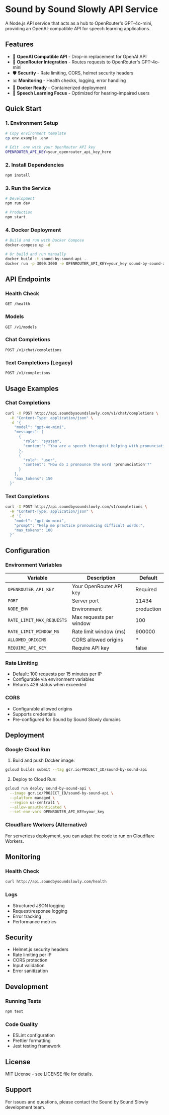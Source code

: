 # Sound by Sound Slowly API Service

A Node.js API service that acts as a hub to OpenRouter's GPT-4o-mini, providing an OpenAI-compatible API for speech learning applications.

## Features

- 🚀 **OpenAI Compatible API** - Drop-in replacement for OpenAI API
- 🔄 **OpenRouter Integration** - Routes requests to OpenRouter's GPT-4o-mini
- 🛡️ **Security** - Rate limiting, CORS, helmet security headers
- 📊 **Monitoring** - Health checks, logging, error handling
- 🐳 **Docker Ready** - Containerized deployment
- 🎯 **Speech Learning Focus** - Optimized for hearing-impaired users

## Quick Start

### 1. Environment Setup

```bash
# Copy environment template
cp env.example .env

# Edit .env with your OpenRouter API key
OPENROUTER_API_KEY=your_openrouter_api_key_here
```

### 2. Install Dependencies

```bash
npm install
```

### 3. Run the Service

```bash
# Development
npm run dev

# Production
npm start
```

### 4. Docker Deployment

```bash
# Build and run with Docker Compose
docker-compose up -d

# Or build and run manually
docker build -t sound-by-sound-api .
docker run -p 3000:3000 -e OPENROUTER_API_KEY=your_key sound-by-sound-api
```

## API Endpoints

### Health Check
```
GET /health
```

### Models
```
GET /v1/models
```

### Chat Completions
```
POST /v1/chat/completions
```

### Text Completions (Legacy)
```
POST /v1/completions
```

## Usage Examples

### Chat Completions

```bash
curl -X POST http://api.soundbysoundslowly.com/v1/chat/completions \
  -H "Content-Type: application/json" \
  -d '{
    "model": "gpt-4o-mini",
    "messages": [
      {
        "role": "system",
        "content": "You are a speech therapist helping with pronunciation."
      },
      {
        "role": "user",
        "content": "How do I pronounce the word 'pronunciation'?"
      }
    ],
    "max_tokens": 150
  }'
```

### Text Completions

```bash
curl -X POST http://api.soundbysoundslowly.com/v1/completions \
  -H "Content-Type: application/json" \
  -d '{
    "model": "gpt-4o-mini",
    "prompt": "Help me practice pronouncing difficult words:",
    "max_tokens": 100
  }'
```

## Configuration

### Environment Variables

| Variable | Description | Default |
|----------|-------------|---------|
| `OPENROUTER_API_KEY` | Your OpenRouter API key | Required |
| `PORT` | Server port | 11434 |
| `NODE_ENV` | Environment | production |
| `RATE_LIMIT_MAX_REQUESTS` | Max requests per window | 100 |
| `RATE_LIMIT_WINDOW_MS` | Rate limit window (ms) | 900000 |
| `ALLOWED_ORIGINS` | CORS allowed origins | * |
| `REQUIRE_API_KEY` | Require API key | false |

### Rate Limiting

- Default: 100 requests per 15 minutes per IP
- Configurable via environment variables
- Returns 429 status when exceeded

### CORS

- Configurable allowed origins
- Supports credentials
- Pre-configured for Sound by Sound Slowly domains

## Deployment

### Google Cloud Run

1. Build and push Docker image:
```bash
gcloud builds submit --tag gcr.io/PROJECT_ID/sound-by-sound-api
```

2. Deploy to Cloud Run:
```bash
gcloud run deploy sound-by-sound-api \
  --image gcr.io/PROJECT_ID/sound-by-sound-api \
  --platform managed \
  --region us-central1 \
  --allow-unauthenticated \
  --set-env-vars OPENROUTER_API_KEY=your_key
```

### Cloudflare Workers (Alternative)

For serverless deployment, you can adapt the code to run on Cloudflare Workers.

## Monitoring

### Health Check
```bash
curl http://api.soundbysoundslowly.com/health
```

### Logs
- Structured JSON logging
- Request/response logging
- Error tracking
- Performance metrics

## Security

- Helmet.js security headers
- Rate limiting per IP
- CORS protection
- Input validation
- Error sanitization

## Development

### Running Tests
```bash
npm test
```

### Code Quality
- ESLint configuration
- Prettier formatting
- Jest testing framework

## License

MIT License - see LICENSE file for details.

## Support

For issues and questions, please contact the Sound by Sound Slowly development team.
